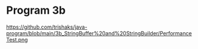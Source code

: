 # Program 3b
https://github.com/trishaks/java-program/blob/main/3b_StringBuffer%20and%20StringBuilder/PerformanceTest.png
